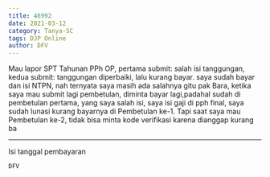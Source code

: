 ```yaml
---
title: 46992
date: 2021-03-12
category: Tanya-SC
tags: DJP Online
author: DFV
---
```


Mau lapor SPT Tahunan PPh OP, pertama submit: salah isi tanggungan, kedua submit: tanggungan diperbaiki, lalu kurang bayar. saya sudah bayar dan isi NTPN, nah ternyata saya masih ada salahnya gitu pak Bara, ketika saya mau submit lagi pembetulan, diminta bayar lagi,padahal sudah di pembetulan pertama, yang saya salah isi, saya isi gaji di pph final, saya sudah lunasi kurang bayarnya di Pembetulan ke-1. Tapi saat saya mau Pembetulan ke-2, tidak bisa minta kode verifikasi karena dianggap kurang ba

---

Isi tanggal pembayaran

`DFV`
